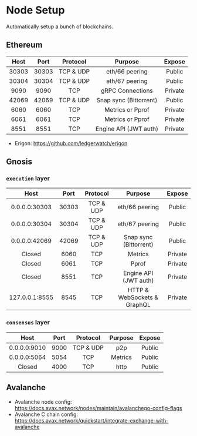 # Node Setup
Automatically setup a bunch of blockchains.

## Ethereum
| Host  | Port  | Protocol  |        Purpose         | Expose  |
|:-----:|:-----:|:---------:|:----------------------:|:-------:|
| 30303 | 30303 | TCP & UDP |     eth/66 peering     | Public  |
| 30304 | 30304 | TCP & UDP |     eth/67 peering     | Public  |
| 9090  | 9090  |    TCP    |    gRPC Connections    | Private |
| 42069 | 42069 | TCP & UDP | Snap sync (Bittorrent) | Public  |
| 6060  | 6060  |    TCP    |    Metrics or Pprof    | Private |
| 6061  | 6061  |    TCP    |    Metrics or Pprof    | Private |
| 8551  | 8551  |    TCP    | Engine API (JWT auth)  | Private |


- Erigon: https://github.com/ledgerwatch/erigon

## Gnosis

### `execution` layer
| Host           | Port  | Protocol  |        Purpose              | Expose  |
|:--------------:|:-----:|:---------:|:---------------------------:|:-------:|
| 0.0.0.0:30303  | 30303 | TCP & UDP |     eth/66 peering          | Public  |
| 0.0.0.0:30304  | 30304 | TCP & UDP |     eth/67 peering          | Public  |
| 0.0.0.0:42069  | 42069 | TCP & UDP | Snap sync (Bittorrent)      | Public  |
| Closed         | 6060  |    TCP    |    Metrics                  | Private |
| Closed         | 6061  |    TCP    |    Pprof                    | Private |
| Closed         | 8551  |    TCP    | Engine API (JWT auth)       | Private |
| 127.0.0.1:8555 | 8545	 |    TCP	 | HTTP & WebSockets & GraphQL | Private |

### `consensus` layer
| Host           | Port  | Protocol  |        Purpose              | Expose  |
|:--------------:|:-----:|:---------:|:---------------------------:|:-------:|
| 0.0.0.0:9010   | 9000  | TCP & UDP |     p2p                     | Public  |
| 0.0.0.0:5064   | 5054  |    TCP    | Metrics                     | Public  |
| Closed         | 4000  |    TCP    | http                        | Public  |

## Avalanche

- Avalanche node config: https://docs.avax.network/nodes/maintain/avalanchego-config-flags
- Avalanche C chain config: https://docs.avax.network/quickstart/integrate-exchange-with-avalanche